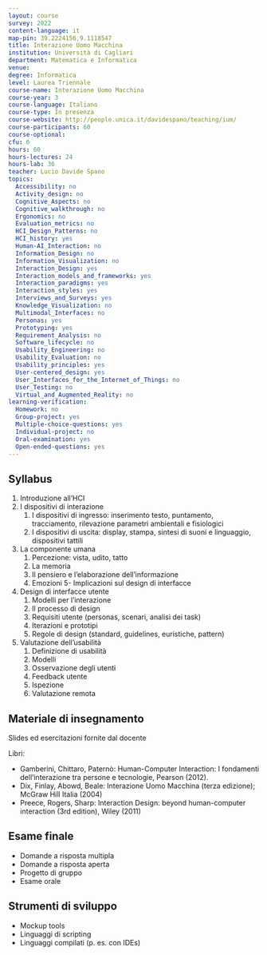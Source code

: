 ```yaml
---
layout: course
survey: 2022
content-language: it
map-pin: 39.2224156,9.1118547
title: Interazione Uomo Macchina
institution: Università di Cagliari
department: Matematica e Informatica
venue: 
degree: Informatica
level: Laurea Triennale
course-name: Interazione Uomo Macchina
course-year: 3
course-language: Italiano
course-type: In presenza
course-website: http://people.unica.it/davidespano/teaching/ium/
course-participants: 60
course-optional: 
cfu: 6
hours: 60
hours-lectures: 24
hours-lab: 36
teacher: Lucio Davide Spano
topics: 
  Accessibility: no 
  Activity_design: no 
  Cognitive_Aspects: no 
  Cognitive_walkthrough: no 
  Ergonomics: no 
  Evaluation_metrics: no 
  HCI_Design_Patterns: no 
  HCI_history: yes 
  Human-AI_Interaction: no 
  Information_Design: no 
  Information_Visualization: no 
  Interaction_Design: yes 
  Interaction_models_and_frameworks: yes 
  Interaction_paradigms: yes 
  Interaction_styles: yes 
  Interviews_and_Surveys: yes 
  Knowledge_Visualization: no 
  Multimodal_Interfaces: no 
  Personas: yes
  Prototyping: yes 
  Requirement_Analysis: no 
  Software_lifecycle: no 
  Usability_Engineering: no 
  Usability_Evaluation: no 
  Usability_principles: yes 
  User-centered_design: yes
  User_Interfaces_for_the_Internet_of_Things: no 
  User_Testing: no 
  Virtual_and_Augmented_Reality: no 
learning-verification: 
  Homework: no 
  Group-project: yes 
  Multiple-choice-questions: yes 
  Individual-project: no 
  Oral-examination: yes 
  Open-ended-questions: yes 
---
```



## Syllabus 
1. Introduzione all’HCI
2. I dispositivi di interazione
    1. I dispositivi di ingresso: inserimento testo, puntamento, tracciamento, rilevazione parametri ambientali e fisiologici 
    2. I dispositivi di uscita: display, stampa, sintesi di suoni e linguaggio, dispositivi tattili
3. La componente umana
   1. Percezione: vista, udito, tatto
   2. La memoria 
   3. Il pensiero e l’elaborazione dell’informazione
   4. Emozioni
   5- Implicazioni sul design di interfacce
4. Design di interfacce utente
   1. Modelli per l’interazione 
   2. Il processo di design 
   3. Requisiti utente (personas, scenari, analisi dei task)
   4. Iterazioni e prototipi
   5. Regole di design (standard, guidelines, euristiche, pattern)
5. Valutazione dell’usabilità
     1. Definizione di usabilità
     2. Modelli
     3. Osservazione degli utenti
     4. Feedback utente
     5. Ispezione
     6. Valutazione remota

## Materiale di insegnamento 
Slides ed esercitazioni fornite dal docente

Libri:
- Gamberini, Chittaro, Paternò: Human-Computer Interaction: I fondamenti dell’interazione tra persone e tecnologie, Pearson (2012).
- Dix, Finlay, Abowd, Beale: Interazione Uomo Macchina (terza edizione); McGraw Hill Italia (2004)
- Preece, Rogers, Sharp: Interaction Design: beyond human-computer interaction (3rd edition), Wiley (2011)

## Esame finale 
- Domande a risposta multipla 
- Domande a risposta aperta 
- Progetto di gruppo
- Esame orale

## Strumenti di sviluppo 
- Mockup tools
- Linguaggi di scripting
-  Linguaggi compilati (p. es. con IDEs)
